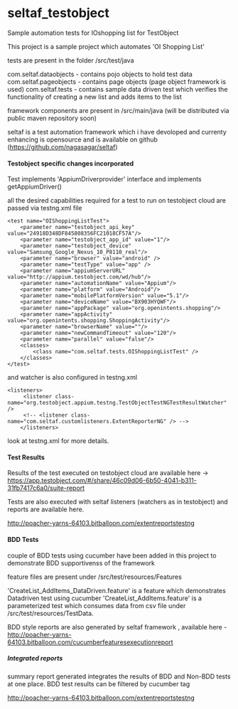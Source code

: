 # seltaf_testobject
Sample automation tests for IOshopping list for TestObject

This project is a sample project which automates 'OI Shopping List'

tests are present in the folder /src/test/java

com.seltaf.dataobjects - contains pojo objects to hold test data
com.seltaf.pageobjects - contains page objects (page object framework is used)
com.seltaf.tests - contains sample data driven test which verifies the functionality of creating a new list and adds items to the list



framework components are present in /src/main/java (will be distributed via public maven repository soon)

seltaf is a test automation framework which i have devoloped and currenty enhancing   is opensource and is available on github  (https://github.com/nagasagar/seltaf)


#### Testobject specific changes incorporated

Test implements 'AppiumDriverprovider' interface and implements getAppiumDriver()

all the desired capabilities required for a test to run on testobject cloud are passed via testng.xml file

	<test name="OIShoppingListTest">
	    <parameter name="testobject_api_key" value="24918D348DF845808356FC21018CF57A"/>
        <parameter name="testobject_app_id" value="1"/>
        <parameter name="testobject_device" value="Samsung_Google_Nexus_10_P8110_real"/>
	    <parameter name="browser" value="android" />
	    <parameter name="testType" value="app" />
        <parameter name="appiumServerURL" value="http://appium.testobject.com/wd/hub"/>        
        <parameter name="automationName" value="Appium"/>
        <parameter name="platform" value="Android"/>
        <parameter name="mobilePlatformVersion" value="5.1"/>
        <parameter name="deviceName" value="BX903HYQWF"/>
        <parameter name="appPackage" value="org.openintents.shopping"/>
        <parameter name="appActivity" value="org.openintents.shopping.ShoppingActivity"/>
        <parameter name="browserName" value=""/>
        <parameter name="newCommandTimeout" value="120"/>
        <parameter name="parallel" value="false"/>
		<classes>
			<class name="com.seltaf.tests.OIShoppingListTest" />
		</classes>
	</test>
	
and watcher is also configured in testng.xml


	<listeners>
         <listener class-name="org.testobject.appium.testng.TestObjectTestNGTestResultWatcher" />
         <!-- <listener class-name="com.seltaf.customlisteners.ExtentReporterNG" /> -->
    	</listeners>
    
  look at testng.xml for more details.
  
#### Test Results
  
  Results of the test executed on testobject cloud are available here -> https://app.testobject.com/#/share/46c09d06-6b50-4041-b311-31fb7417c6a0/suite-report
  
  Tests are also executed with seltaf listeners (watchers as in testobject) and reports are available here.
  
  http://poacher-yarns-64103.bitballoon.com/extentreportstestng
  
#### BDD Tests
  couple of BDD tests using cucumber have been added in this project to demonstrate BDD supportivenss of the framework
  
  feature files are present under /src/test/resources/Features
  
  'CreateList_AddItems_DataDriven.feature' is a feature which demonstrates Datadriven test using cucumber
  'CreateList_AddItems.feature' is a parameterized test which consumes data from csv file under /src/test/resources/TestData.
  
  BDD style reports are also generated by seltaf framework , available here - http://poacher-yarns-64103.bitballoon.com/cucumberfeaturesexecutionreport
  
##### Integrated reports

summary report generated integrates the results of BDD and Non-BDD tests at one place. BDD test results can be filtered by cucumber tag

http://poacher-yarns-64103.bitballoon.com/extentreportstestng

  
  
  
  
	
